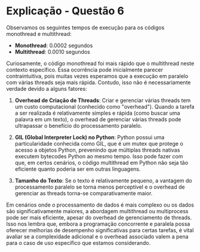 
# Explicação - Questão 6

Observamos os seguintes tempos de execução para os códigos monothread e multithread:

- **Monothread**: 0.0002 segundos
- **Multithread**: 0.0010 segundos

Curiosamente, o código monothread foi mais rápido que o multithread neste contexto específico. 
Essa ocorrência pode inicialmente parecer contraintuitiva, pois muitas vezes esperamos que a 
execução em paralelo com várias threads seja mais rápida. Contudo, isso não é necessariamente 
verdade devido a alguns fatores:

1. **Overhead de Criação de Threads**: Criar e gerenciar várias threads tem um custo computacional 
   (conhecido como "overhead"). Quando a tarefa a ser realizada é relativamente simples e rápida 
   (como buscar uma palavra em um texto), o overhead de gerenciar várias threads pode ultrapassar 
   o benefício do processamento paralelo.

2. **GIL (Global Interpreter Lock) no Python**: Python possui uma particularidade conhecida como GIL, 
   que é um mutex que protege o acesso a objetos Python, prevenindo que múltiplas threads nativas 
   executem bytecodes Python ao mesmo tempo. Isso pode fazer com que, em certos cenários, o código 
   multithread em Python não seja tão eficiente quanto poderia ser em outras linguagens.

3. **Tamanho do Texto**: Se o texto é relativamente pequeno, a vantagem do processamento paralelo 
   se torna menos perceptível e o overhead de gerenciar as threads torna-se comparativamente maior.

Em cenários onde o processamento de dados é mais complexo ou os dados são significativamente maiores, 
a abordagem multithread ou multiprocess pode ser mais eficiente, apesar do overhead de gerenciamento 
de threads. Isso nos lembra que, embora a programação concorrente e paralela possa oferecer 
melhorias de desempenho significativas para certas tarefas, é vital avaliar se a complexidade adicional 
e o overhead associado valem a pena para o caso de uso específico que estamos considerando.
